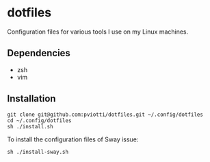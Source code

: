 # dotfiles

Configuration files for various tools I use on my Linux machines.

## Dependencies

 * zsh
 * vim

## Installation 

    git clone git@github.com:pviotti/dotfiles.git ~/.config/dotfiles
    cd ~/.config/dotfiles
    sh ./install.sh

To install the configuration files of Sway issue:

    sh ./install-sway.sh
